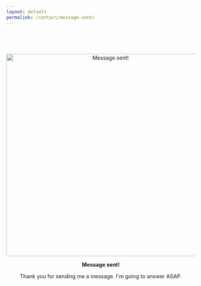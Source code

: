 ```yaml
---
layout: default
permalink: /contact/message-sent/
---
```


<style type="text/css" media="screen">
  .container {
    margin: 0px auto;
    max-width: 600px;
    text-align: center;
    padding-top: 60px;
  }
</style>

<div class="container">
  <img src="/journey/assets/img/message.gif" width="540" alt="Message sent!">
  <p><strong>Message sent!</strong></p>
  <p>Thank you for sending me a message. I'm going to answer ASAP.</p>
</div>
